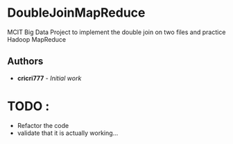 # DoubleJoinMapReduce

MCIT Big Data Project to implement the double join on two files and practice Hadoop MapReduce

## Authors
* **cricri777** - *Initial work*

# TODO :
- Refactor the code
- validate that it is actually working...